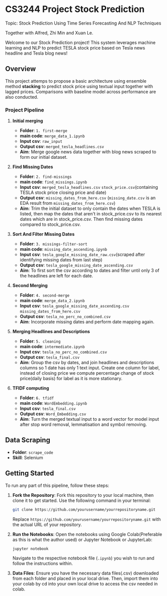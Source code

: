 
# CS3244 Project Stock Prediction

Topic: Stock Prediction Using Time Series Forecasting And NLP Techniques

Together with Alfred, Zhi Min and Xuan Le.

Welcome to our Stock Prediction project! This system leverages machine learning and NLP to predict TESLA stock price based on Tesla news headline and Tesla blog news!

## Overview

This project attemps to propose a basic architecture using ensemble method **stacking** to predict stock price using textual input together with lagged prices. Comparisons with baseline model across performance are also conducted.

### Project Pipeline

1. **Initial merging**
   - **Folder**: `1. first-merge`
   - **main code**:  `merge_data_1.ipynb`
   - **Input csv**: `raw_input`
   - **Output csv**: `merged_tesla_headlines.csv`
   - **Aim**: Merge google news data together with blog news scraped to form our initial dataset.

2. **Find Missing Dates**
   - **Folder**: `2. find-missings`
   - **main code**:  `find_missings.ipynb`
   - **Input csv**: `merged_tesla_headlines.csv` `stock_price.csv`(containing TESLA stock price closing price and date)
   - **Output csv**: `missing_dates_from_here.csv` (`missing_date.csv` is an EDA result from `missing_dates_from_here.csv`)
   - **Aim**: Trim the initial dataset to only contain the dates when TESLA is listed, then map the dates that aren't in stock_price.csv to its nearest dates which are in stock_price.csv. Then find missing dates compared to stock_price.csv.

3. **Sort And Filter Missing Dates**
   - **Folder**: `3. missings-filter-sort`
   - **main code**:  `missing_date_ascending.ipynb`
   - **Input csv**: `tesla_google_missing_date_raw.csv`(scraped after identifying missing dates from last step)
   - **Output csv**: `tesla_google_missing_date_ascending.csv` 
   - **Aim**: To first sort the csv according to dates and filter until only 3 of the headlines are left for each date. 

4. **Second Merging**
   - **Folder**: `4. second-merge`
   - **main code**:  `merge_data_2.ipynb`
   - **Input csv**: `tesla_google_missing_date_ascending.csv` `missing_dates_from_here.csv`
   - **Output csv**:  `tesla_no_perc_no_combined.csv`
   - **Aim**: Incorporate missing dates and perform date mapping again.

5. **Merging Headlines and Descriptions**
   - **Folder**: `5. cleaning`
   - **main code**:  `intermediate.ipynb`
   - **Input csv**: `tesla_no_perc_no_combined.csv`
   - **Output csv**:  `tesla_final.csv`
   - **Aim**: Group the csv by dates, and join headlines and descriptions columns so 1 date has only 1 text input. Create one column for label, instead of closing price we compute percentage change of stock price(daily basis) for label as it is more stationary.

6. **TFIDF computing**
   - **Folder**: `6. tfidf`
   - **main code**:  `WordEmbedding.ipynb`
   - **Input csv**: `tesla_final.csv`
   - **Output csv**:  `Word_Embedding.csv`
   - **Aim**: Turn the merged textual input to a word vector for model input after stop word removal, lemmatisation and symbol removing.

## Data Scraping

- **Folder**: `scrape_code`
- **Skill**: Selenium

## Getting Started

To run any part of this pipeline, follow these steps:

1. **Fork the Repository**:
    Fork this repository to your local machine, then clone it to get started. Use the following command in your terminal:

    ```bash
    git clone https://github.com/yourusername/yourrepositoryname.git
    ```

    Replace `https://github.com/yourusername/yourrepositoryname.git` with the actual URL of your repository.

2. **Run the Notebooks**:
    Open the notebooks using Google Colab(Preferable as this is what the author used) or Jupyter Notebook or JupyterLab:

    ```bash
    jupyter notebook
    ```

    Navigate to the respective notebook file (`.ipynb`) you wish to run and follow the instructions within.

3. **Data Files**:
    Ensure you have the necessary data files(.csv) downloaded from each folder and placed in your local drive. Then, import them into your colab by cd into your own local drive to access the csv needed in colab.


